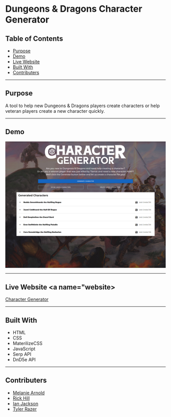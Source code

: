 # Dungeons & Dragons Character Generator

## Table of Contents
* [Purpose](#purpose)
* [Demo](#demo)
* [Live Website](#website)
* [Built With](#built)
* [Contributers](#reflection)

----

## Purpose <a name="purpose"></a>
A tool to help new Dungeons & Dragons players create characters or help veteran players create a new character quickly.

----

## Demo <a name="demo"></a>
![character generator image](assets/images/character-generator.png)

---

## Live Website <a name="website></a>

[Character Generator](https://einalem4.github.io/character-generator/)

----

## Built With <a name="built"></a>
* HTML
* CSS
* MaterilizeCSS
* JavaScript
* Serp API
* DnD5e API

----

## Contributers
* [Melanie Arnold](https://github.com/einalem4)
* [Rick Hill](https://github.com/rickhill543)
* [Ian Jackson](https://github.com/ijacksondesign)
* [Tyler Razer](https://github.com/thrazer675)
